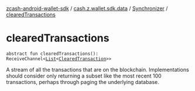 [zcash-android-wallet-sdk](../../index.md) / [cash.z.wallet.sdk.data](../index.md) / [Synchronizer](index.md) / [clearedTransactions](./cleared-transactions.md)

# clearedTransactions

`abstract fun clearedTransactions(): ReceiveChannel<`[`List`](https://kotlinlang.org/api/latest/jvm/stdlib/kotlin.collections/-list/index.html)`<`[`ClearedTransaction`](../../cash.z.wallet.sdk.entity/-cleared-transaction/index.md)`>>`

A stream of all the transactions that are on the blockchain. Implementations should consider only returning a
subset like the most recent 100 transactions, perhaps through paging the underlying database.

